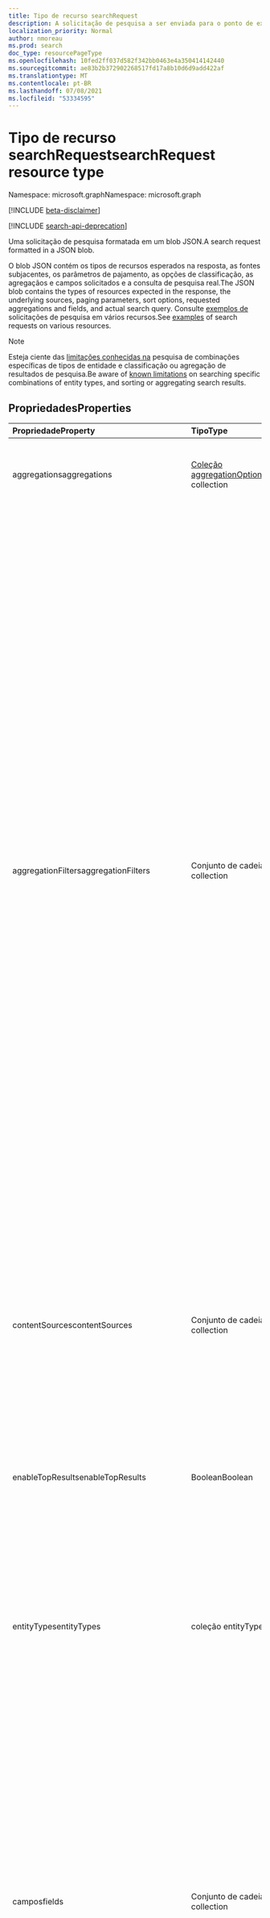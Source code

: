 ```yaml
---
title: Tipo de recurso searchRequest
description: A solicitação de pesquisa a ser enviada para o ponto de extremidade de consulta. Ele contém o tipo de entidades esperada na resposta, as fontes subjacentes, os parâmetros de paging, a solicitação de campos e a consulta de pesquisa real.
localization_priority: Normal
author: nmoreau
ms.prod: search
doc_type: resourcePageType
ms.openlocfilehash: 10fed2ff037d582f342bb0463e4a350414142440
ms.sourcegitcommit: ae83b2b372902268517fd17a8b10d6d9add422af
ms.translationtype: MT
ms.contentlocale: pt-BR
ms.lasthandoff: 07/08/2021
ms.locfileid: "53334595"
---
```

# <a name="searchrequest-resource-type"></a><span data-ttu-id="5ab2e-104">Tipo de recurso searchRequest</span><span class="sxs-lookup"><span data-stu-id="5ab2e-104">searchRequest resource type</span></span>

<span data-ttu-id="5ab2e-105">Namespace: microsoft.graph</span><span class="sxs-lookup"><span data-stu-id="5ab2e-105">Namespace: microsoft.graph</span></span>

[!INCLUDE [beta-disclaimer](../../includes/beta-disclaimer.md)]

[!INCLUDE [search-api-deprecation](../../includes/search-api-deprecation.md)]

<span data-ttu-id="5ab2e-106">Uma solicitação de pesquisa formatada em um blob JSON.</span><span class="sxs-lookup"><span data-stu-id="5ab2e-106">A search request formatted in a JSON blob.</span></span> 

<span data-ttu-id="5ab2e-107">O blob JSON contém os tipos de recursos esperados na resposta, as fontes subjacentes, os parâmetros de pajamento, as opções de classificação, as agregaçãos e campos solicitados e a consulta de pesquisa real.</span><span class="sxs-lookup"><span data-stu-id="5ab2e-107">The JSON blob contains the types of resources expected in the response, the underlying sources, paging parameters, sort options, requested aggregations and fields, and actual search query.</span></span> <span data-ttu-id="5ab2e-108">Consulte [exemplos de](#see-also) solicitações de pesquisa em vários recursos.</span><span class="sxs-lookup"><span data-stu-id="5ab2e-108">See [examples](#see-also) of search requests on various resources.</span></span>

> [!NOTE]
> <span data-ttu-id="5ab2e-109">Esteja ciente das [limitações conhecidas na](search-api-overview.md#known-limitations) pesquisa de combinações específicas de tipos de entidade e classificação ou agregação de resultados de pesquisa.</span><span class="sxs-lookup"><span data-stu-id="5ab2e-109">Be aware of [known limitations](search-api-overview.md#known-limitations) on searching specific combinations of entity types, and sorting or aggregating search results.</span></span>

## <a name="properties"></a><span data-ttu-id="5ab2e-110">Propriedades</span><span class="sxs-lookup"><span data-stu-id="5ab2e-110">Properties</span></span>

| <span data-ttu-id="5ab2e-111">Propriedade</span><span class="sxs-lookup"><span data-stu-id="5ab2e-111">Property</span></span>     | <span data-ttu-id="5ab2e-112">Tipo</span><span class="sxs-lookup"><span data-stu-id="5ab2e-112">Type</span></span>        | <span data-ttu-id="5ab2e-113">Descrição</span><span class="sxs-lookup"><span data-stu-id="5ab2e-113">Description</span></span>             
|:-------------|:------------|:------------
|<span data-ttu-id="5ab2e-114">aggregations</span><span class="sxs-lookup"><span data-stu-id="5ab2e-114">aggregations</span></span>|<span data-ttu-id="5ab2e-115">[Coleção aggregationOption](aggregationOption.md)</span><span class="sxs-lookup"><span data-stu-id="5ab2e-115">[aggregationOption](aggregationOption.md) collection</span></span>|<span data-ttu-id="5ab2e-116">Especifica as agregação (também conhecidas como refinadores) a serem retornadas juntamente com os resultados da pesquisa.</span><span class="sxs-lookup"><span data-stu-id="5ab2e-116">Specifies aggregations (also known as refiners) to be returned alongside search results.</span></span> <span data-ttu-id="5ab2e-117">Opcional.</span><span class="sxs-lookup"><span data-stu-id="5ab2e-117">Optional.</span></span>|
|<span data-ttu-id="5ab2e-118">aggregationFilters</span><span class="sxs-lookup"><span data-stu-id="5ab2e-118">aggregationFilters</span></span>|<span data-ttu-id="5ab2e-119">Conjunto de cadeias de caracteres</span><span class="sxs-lookup"><span data-stu-id="5ab2e-119">String collection</span></span>|<span data-ttu-id="5ab2e-120">Contém um ou mais filtros para obter resultados de pesquisa agregados e filtrados para um valor específico de um campo.</span><span class="sxs-lookup"><span data-stu-id="5ab2e-120">Contains one or more filters to obtain search results aggregated and filtered to a specific value of a field.</span></span> <span data-ttu-id="5ab2e-121">Opcional.</span><span class="sxs-lookup"><span data-stu-id="5ab2e-121">Optional.</span></span><br><span data-ttu-id="5ab2e-122">Crie esse filtro com base em uma pesquisa anterior que agrega pelo mesmo campo.</span><span class="sxs-lookup"><span data-stu-id="5ab2e-122">Build this filter based on a prior search that aggregates by the same field.</span></span> <span data-ttu-id="5ab2e-123">Na resposta da pesquisa anterior, identifique o [searchBucket](searchBucket.md) que filtra os resultados para o valor específico do campo, use a cadeia de caracteres em sua propriedade **aggregationFilterToken** e crie uma cadeia de caracteres de filtro de agregação no formato **"{field}: \\ "{aggregationFilterToken} \\ ""**.</span><span class="sxs-lookup"><span data-stu-id="5ab2e-123">From the response of the prior search, identify the [searchBucket](searchBucket.md) that filters results to the specific value of the field, use the string in its **aggregationFilterToken** property, and build an aggregation filter string in the format **"{field}:\\"{aggregationFilterToken}\\""**.</span></span> <br><span data-ttu-id="5ab2e-124">Se vários valores para o mesmo campo precisarem ser fornecidos, use as cadeias de caracteres em sua propriedade **aggregationFilterToken** e crie uma cadeia de caracteres de filtro de agregação no formato **"{field}:or( \\ "{aggregationFilterToken1} \\ ", \\ "{aggregationFilterToken2} \\ ")"**.</span><span class="sxs-lookup"><span data-stu-id="5ab2e-124">If multiple values for the same field need to be provided, use the strings in its **aggregationFilterToken** property and build an aggregation filter string in the format **"{field}:or(\\"{aggregationFilterToken1}\\",\\"{aggregationFilterToken2}\\")"**.</span></span> <br><span data-ttu-id="5ab2e-125">Por exemplo, pesquisar e agregar itens de unidade por tipo de arquivo retorna um **searchBucket** para o tipo de `docx` arquivo na resposta.</span><span class="sxs-lookup"><span data-stu-id="5ab2e-125">For example, searching and aggregating drive items by file type returns a **searchBucket** for the file type `docx` in the response.</span></span> <span data-ttu-id="5ab2e-126">Você pode convenientemente usar **a agregaçãoFilterToken** retornada para este **searchBucket** em uma consulta de pesquisa subsequente e o filtro corresponde aos itens de unidade do tipo `docx` de arquivo.</span><span class="sxs-lookup"><span data-stu-id="5ab2e-126">You can conveniently use the **aggregationFilterToken** returned for this **searchBucket** in a subsequent search query and filter matches down to drive items of the `docx` file type.</span></span> <span data-ttu-id="5ab2e-127">[O Exemplo 1](/graph/search-concept-aggregation#example-1-request-aggregations-by-string-fields) [e o exemplo 2](/graph/search-concept-aggregation#example-2-apply-an-aggregation-filter-based-on-a-previous-request) mostram as solicitações e respostas reais.</span><span class="sxs-lookup"><span data-stu-id="5ab2e-127">[Example 1](/graph/search-concept-aggregation#example-1-request-aggregations-by-string-fields) and [example 2](/graph/search-concept-aggregation#example-2-apply-an-aggregation-filter-based-on-a-previous-request) show the actual requests and responses.</span></span>|
|<span data-ttu-id="5ab2e-128">contentSources</span><span class="sxs-lookup"><span data-stu-id="5ab2e-128">contentSources</span></span>|<span data-ttu-id="5ab2e-129">Conjunto de cadeias de caracteres</span><span class="sxs-lookup"><span data-stu-id="5ab2e-129">String collection</span></span>|<span data-ttu-id="5ab2e-130">Contém a conexão a ser direcionada.</span><span class="sxs-lookup"><span data-stu-id="5ab2e-130">Contains the connection to be targeted.</span></span> <br><span data-ttu-id="5ab2e-131">Respeita o seguinte formato: `/external/connections/connectionid` onde `connectionid` é a ConnectionId definida na Administração de Conectores.</span><span class="sxs-lookup"><span data-stu-id="5ab2e-131">Respects the following format : `/external/connections/connectionid` where `connectionid` is the ConnectionId defined in the Connectors Administration.</span></span> <br> <span data-ttu-id="5ab2e-132">Observação: contentSource só é aplicável quando entityType= `externalItem` .</span><span class="sxs-lookup"><span data-stu-id="5ab2e-132">Note: contentSource is only applicable when entityType=`externalItem`.</span></span> <span data-ttu-id="5ab2e-133">Opcional.</span><span class="sxs-lookup"><span data-stu-id="5ab2e-133">Optional.</span></span>|
|<span data-ttu-id="5ab2e-134">enableTopResults</span><span class="sxs-lookup"><span data-stu-id="5ab2e-134">enableTopResults</span></span>|<span data-ttu-id="5ab2e-135">Boolean</span><span class="sxs-lookup"><span data-stu-id="5ab2e-135">Boolean</span></span>|<span data-ttu-id="5ab2e-136">Isso dispara a classificação híbrida para mensagens: as três primeiras mensagens são as mais relevantes.</span><span class="sxs-lookup"><span data-stu-id="5ab2e-136">This triggers hybrid sort for messages: the first 3 messages are the most relevant.</span></span> <span data-ttu-id="5ab2e-137">Essa propriedade só é aplicável a entityType= `message` .</span><span class="sxs-lookup"><span data-stu-id="5ab2e-137">This property is only applicable to entityType=`message`.</span></span> <span data-ttu-id="5ab2e-138">Opcional.</span><span class="sxs-lookup"><span data-stu-id="5ab2e-138">Optional.</span></span>|
|<span data-ttu-id="5ab2e-139">entityTypes</span><span class="sxs-lookup"><span data-stu-id="5ab2e-139">entityTypes</span></span>|<span data-ttu-id="5ab2e-140">coleção entityType</span><span class="sxs-lookup"><span data-stu-id="5ab2e-140">entityType collection</span></span>| <span data-ttu-id="5ab2e-141">Um ou mais tipos de recursos esperados na resposta.</span><span class="sxs-lookup"><span data-stu-id="5ab2e-141">One or more types of resources expected in the response.</span></span> <span data-ttu-id="5ab2e-142">Os valores possíveis são: `list`, `site`, `listItem`, `message`, `event`, `drive`, `driveItem`, `person`, `externalItem`.</span><span class="sxs-lookup"><span data-stu-id="5ab2e-142">Possible values are: `list`, `site`, `listItem`, `message`, `event`, `drive`, `driveItem`, `person`, `externalItem`.</span></span> <span data-ttu-id="5ab2e-143">Consulte [limitações conhecidas](search-api-overview.md#known-limitations) para essas combinações de dois ou mais tipos de entidade com suporte na mesma solicitação de pesquisa.</span><span class="sxs-lookup"><span data-stu-id="5ab2e-143">See [known limitations](search-api-overview.md#known-limitations) for those combinations of two or more entity types that are supported in the same search request.</span></span> <span data-ttu-id="5ab2e-144">Obrigatório.</span><span class="sxs-lookup"><span data-stu-id="5ab2e-144">Required.</span></span>|
|<span data-ttu-id="5ab2e-145">campos</span><span class="sxs-lookup"><span data-stu-id="5ab2e-145">fields</span></span>|<span data-ttu-id="5ab2e-146">Conjunto de cadeias de caracteres</span><span class="sxs-lookup"><span data-stu-id="5ab2e-146">String collection</span></span> |<span data-ttu-id="5ab2e-147">Contém os campos a serem retornados para cada objeto de recurso especificado em **entityTypes**, permitindo a personalização dos campos retornados por padrão caso contrário, incluindo campos adicionais, como propriedades gerenciadas personalizadas do SharePoint e OneDrive, ou campos personalizados em **externalItem** do conteúdo que os conectores do Microsoft Graph trazem.</span><span class="sxs-lookup"><span data-stu-id="5ab2e-147">Contains the fields to be returned for each resource object specified in **entityTypes**, allowing customization of the fields returned by default otherwise, including additional fields such as custom managed properties from SharePoint and OneDrive, or custom fields in **externalItem** from content that Microsoft Graph connectors bring in.</span></span> <br><span data-ttu-id="5ab2e-148">A propriedade fields pode estar usando os [rótulos semânticos](https://docs.microsoft.com/microsoftsearch/configure-connector#step-5-assign-property-labels) aplicados às propriedades.</span><span class="sxs-lookup"><span data-stu-id="5ab2e-148">The fields property can be using the [semantic labels](https://docs.microsoft.com/microsoftsearch/configure-connector#step-5-assign-property-labels) applied to properties.</span></span> <span data-ttu-id="5ab2e-149">Por exemplo, se uma propriedade for rotulada como título, você poderá recuperá-la usando a seguinte sintaxe : label_title.</span><span class="sxs-lookup"><span data-stu-id="5ab2e-149">For example, if a property is label as title, you can retrieve it using the following syntax : label_title.</span></span><br><span data-ttu-id="5ab2e-150">Opcional.</span><span class="sxs-lookup"><span data-stu-id="5ab2e-150">Optional.</span></span>|
|<span data-ttu-id="5ab2e-151">from</span><span class="sxs-lookup"><span data-stu-id="5ab2e-151">from</span></span>|<span data-ttu-id="5ab2e-152">Int32</span><span class="sxs-lookup"><span data-stu-id="5ab2e-152">Int32</span></span>|<span data-ttu-id="5ab2e-153">Especifica o deslocamento para os resultados da pesquisa.</span><span class="sxs-lookup"><span data-stu-id="5ab2e-153">Specifies the offset for the search results.</span></span> <span data-ttu-id="5ab2e-154">Deslocamento 0 retorna o primeiro resultado.</span><span class="sxs-lookup"><span data-stu-id="5ab2e-154">Offset 0 returns the very first result.</span></span> <span data-ttu-id="5ab2e-155">Opcional.</span><span class="sxs-lookup"><span data-stu-id="5ab2e-155">Optional.</span></span>|
|<span data-ttu-id="5ab2e-156">consulta</span><span class="sxs-lookup"><span data-stu-id="5ab2e-156">query</span></span>|[<span data-ttu-id="5ab2e-157">searchQuery</span><span class="sxs-lookup"><span data-stu-id="5ab2e-157">searchQuery</span></span>](searchquery.md)|<span data-ttu-id="5ab2e-158">Contém os termos de consulta.</span><span class="sxs-lookup"><span data-stu-id="5ab2e-158">Contains the query terms.</span></span> <span data-ttu-id="5ab2e-159">Obrigatório.</span><span class="sxs-lookup"><span data-stu-id="5ab2e-159">Required.</span></span>|
|<span data-ttu-id="5ab2e-160">size</span><span class="sxs-lookup"><span data-stu-id="5ab2e-160">size</span></span>|<span data-ttu-id="5ab2e-161">Int32</span><span class="sxs-lookup"><span data-stu-id="5ab2e-161">Int32</span></span>|<span data-ttu-id="5ab2e-162">O tamanho da página a ser recuperada.</span><span class="sxs-lookup"><span data-stu-id="5ab2e-162">The size of the page to be retrieved.</span></span> <span data-ttu-id="5ab2e-163">Opcional.</span><span class="sxs-lookup"><span data-stu-id="5ab2e-163">Optional.</span></span>|
|<span data-ttu-id="5ab2e-164">sortProperties</span><span class="sxs-lookup"><span data-stu-id="5ab2e-164">sortProperties</span></span>|<span data-ttu-id="5ab2e-165">[Coleção sortProperty](sortProperty.md)</span><span class="sxs-lookup"><span data-stu-id="5ab2e-165">[sortProperty](sortProperty.md) collection</span></span>|<span data-ttu-id="5ab2e-166">Contém a coleção ordenada de campos e direção para classificar resultados.</span><span class="sxs-lookup"><span data-stu-id="5ab2e-166">Contains the ordered collection of fields and direction to sort results.</span></span> <span data-ttu-id="5ab2e-167">Pode haver no máximo 5 propriedades de classificação na coleção.</span><span class="sxs-lookup"><span data-stu-id="5ab2e-167">There can be at most 5 sort properties in the collection.</span></span> <span data-ttu-id="5ab2e-168">Opcional.</span><span class="sxs-lookup"><span data-stu-id="5ab2e-168">Optional.</span></span>|
|<span data-ttu-id="5ab2e-169">stored_fields (preterido)</span><span class="sxs-lookup"><span data-stu-id="5ab2e-169">stored_fields (deprecated)</span></span>|<span data-ttu-id="5ab2e-170">Conjunto de cadeias de caracteres</span><span class="sxs-lookup"><span data-stu-id="5ab2e-170">String collection</span></span> |<span data-ttu-id="5ab2e-171">Isso agora é substituído pela **propriedade fields.**</span><span class="sxs-lookup"><span data-stu-id="5ab2e-171">This is now replaced by the **fields** property.</span></span> |
|<span data-ttu-id="5ab2e-172">resultTemplateOptions</span><span class="sxs-lookup"><span data-stu-id="5ab2e-172">resultTemplateOptions</span></span>|<span data-ttu-id="5ab2e-173">[coleção resultTemplateOption](resultTemplateOption.md)</span><span class="sxs-lookup"><span data-stu-id="5ab2e-173">[resultTemplateOption](resultTemplateOption.md) collection</span></span>|<span data-ttu-id="5ab2e-174">Fornece as opções de modelos de resultados de pesquisa para resultados de pesquisa de conectores de renderização.</span><span class="sxs-lookup"><span data-stu-id="5ab2e-174">Provides the search result templates options for rendering connectors search results.</span></span>|


## <a name="json-representation"></a><span data-ttu-id="5ab2e-175">Representação JSON</span><span class="sxs-lookup"><span data-stu-id="5ab2e-175">JSON representation</span></span>

<span data-ttu-id="5ab2e-176">Veja a seguir uma representação JSON do recurso.</span><span class="sxs-lookup"><span data-stu-id="5ab2e-176">The following is a JSON representation of the resource.</span></span>

<!-- {
  "blockType": "resource",
  "optionalProperties": [

  ],
  "@odata.type": "microsoft.graph.searchRequest",
  "baseType": null
}-->

```json
{
  "entityTypes": ["String"],
  "contentSources": ["String"],
  "query": {"@odata.type": "microsoft.graph.searchQuery"},
  "from": 1024,
  "size": 1024,
  "fields": ["String"],
  "sortProperties": [{"@odata.type": "microsoft.graph.sortProperty"}],
  "aggregations": [{"@odata.type": "microsoft.graph.aggregationOption"}],
  "aggregationFilters": ["String"],
  "enableTopResults": true,
  "resultTemplateOptions": [{"@odata.type": "microsoft.graph.resultTemplateOption"}]  
}
```

## <a name="see-also"></a><span data-ttu-id="5ab2e-177">Confira também</span><span class="sxs-lookup"><span data-stu-id="5ab2e-177">See also</span></span>
- <span data-ttu-id="5ab2e-178">Pesquisar [mensagens de email](/graph/search-concept-messages)</span><span class="sxs-lookup"><span data-stu-id="5ab2e-178">Search [mail messages](/graph/search-concept-messages)</span></span>
- <span data-ttu-id="5ab2e-179">Eventos [de calendário de pesquisa](/graph/search-concept-events)</span><span class="sxs-lookup"><span data-stu-id="5ab2e-179">Search [calendar events](/graph/search-concept-events)</span></span>
- <span data-ttu-id="5ab2e-180">Pessoa [de pesquisa](/graph/search-concept-person)</span><span class="sxs-lookup"><span data-stu-id="5ab2e-180">Search [person](/graph/search-concept-person)</span></span>
- <span data-ttu-id="5ab2e-181">Pesquisar conteúdo em SharePoint e OneDrive ([arquivos, listas e sites](/graph/search-concept-files))</span><span class="sxs-lookup"><span data-stu-id="5ab2e-181">Search content in SharePoint and OneDrive ([files, lists and sites](/graph/search-concept-files))</span></span>
- <span data-ttu-id="5ab2e-182">Pesquisar [tipos personalizados importados usando dados de conectores](/graph/search-concept-custom-types)</span><span class="sxs-lookup"><span data-stu-id="5ab2e-182">Search [custom types imported using connectors](/graph/search-concept-custom-types) data</span></span>
- <span data-ttu-id="5ab2e-183">[Classificar resultados](/graph/search-concept-sort) da pesquisa</span><span class="sxs-lookup"><span data-stu-id="5ab2e-183">[Sort](/graph/search-concept-sort) search results</span></span>
- <span data-ttu-id="5ab2e-184">Usar [agregação para](/graph/search-concept-aggregations) refinar resultados de pesquisa</span><span class="sxs-lookup"><span data-stu-id="5ab2e-184">Use [aggregations](/graph/search-concept-aggregations) to refine search results</span></span>
- <span data-ttu-id="5ab2e-185">Usar [layout de exibição](/graph/search-concept-display-layout.md)</span><span class="sxs-lookup"><span data-stu-id="5ab2e-185">Use [display layout](/graph/search-concept-display-layout.md)</span></span>


<!-- uuid: 16cd6b66-4b1a-43a1-adaf-3a886856ed98
2019-02-04 14:57:30 UTC -->
<!-- {
  "type": "#page.annotation",
  "description": "searchRequest resource",
  "keywords": "",
  "section": "documentation",
  "tocPath": ""
}-->


